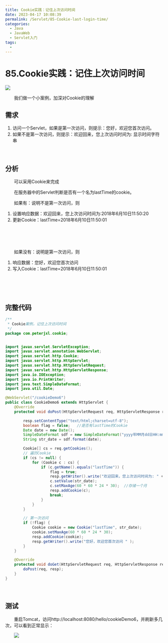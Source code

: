 ```yaml
---
title: Cookie实践：记住上次访问时间
date: 2023-04-17 10:08:39
permalink: /Servlet/85-Cookie-last-login-time/
categories:
  - Java
  - JavaWeb
  - Servlet入门
tags:
  - 
---
```

# 85.Cookie实践：记住上次访问时间

![](https://image.peterjxl.com/blog/292.jpeg)

　　我们做一个小案例，加深对Cookie的理解

<!-- more -->

## 需求

1. 访问一个Servlet，如果是第一次访问，则提示：您好，欢迎您首次访问。
2. 如果不是第一次访问，则提示：欢迎回来，您上次访问时间为: 显示时间字符串

　　‍

## 分析

　　可以采用Cookie来完成

　　在服务器中的Servlet判断是否有一个名为lastTime的cookie。

　　如果有：说明不是第一次访问，则

1. 设置响应数据：欢迎回来，您上次访问时间为:2018年6月10日11:50:20
2. 更新Cookie：lastTime=2018年6月10日11:50:01

　　‍

　　‍

　　如果没有：说明是第一次访问，则

1. 响应数据：您好，欢迎您首次访问
2. 写入Cookie：lastTime=2018年6月10日11:50:01

　　‍

　　‍

## 完整代码

```java
/**
 * Cookie案例，记住上次访问时间
 */
package com.peterjxl.cookie;


import javax.servlet.ServletException;
import javax.servlet.annotation.WebServlet;
import javax.servlet.http.Cookie;
import javax.servlet.http.HttpServlet;
import javax.servlet.http.HttpServletRequest;
import javax.servlet.http.HttpServletResponse;
import java.io.IOException;
import java.io.PrintWriter;
import java.text.SimpleDateFormat;
import java.util.Date;

@WebServlet("/cookieDemo6")
public class CookieDemo6 extends HttpServlet {
    @Override
    protected void doPost(HttpServletRequest req, HttpServletResponse resp) throws ServletException, IOException {

        resp.setContentType("text/html;charset=utf-8");
        boolean flag = false;   //是否有lastTime的Cookie
        Date date = new Date();
        SimpleDateFormat sdf = new SimpleDateFormat("yyyy年MM月dd日HH:mm:ss");
        String str_date = sdf.format(date);

        Cookie[] cs = req.getCookies();
        // 遍历Cookie
        if (cs != null) {
            for (Cookie c : cs) {
                if (c.getName().equals("lastTime")) {
                    flag = true;
                    resp.getWriter().write("欢迎回来，您上次访问时间为: " + c.getValue());
                    c.setValue(str_date);
                    c.setMaxAge(60 * 60 * 24 * 30);  //存储一个月
                    resp.addCookie(c);
                    break;
                }
            }
        }

        // 第一次访问
        if (!flag) {
            Cookie cookie = new Cookie("lastTime", str_date);
            cookie.setMaxAge(60 * 60 * 24 * 30);
            resp.addCookie(cookie);
            resp.getWriter().write("您好，欢迎您首次访问 " );
        }
    }

    @Override
    protected void doGet(HttpServletRequest req, HttpServletResponse resp) throws ServletException, IOException {
        doPost(req, resp);
    }
}

```

　　‍

## 测试

　　重启Tomcat，访问http://localhost:8080/hello/cookieDemo6，并刷新多几次，可以看到正常显示：

　　​![](https://image.peterjxl.com/blog/image-20230405193149-gfx5nr3.png)​
